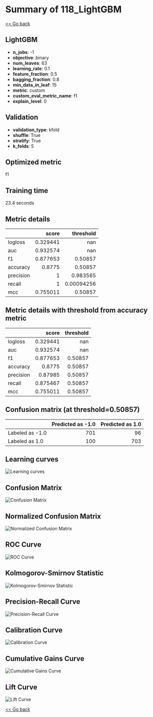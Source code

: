 # Summary of 118_LightGBM

[<< Go back](../README.md)


## LightGBM
- **n_jobs**: -1
- **objective**: binary
- **num_leaves**: 63
- **learning_rate**: 0.1
- **feature_fraction**: 0.5
- **bagging_fraction**: 0.8
- **min_data_in_leaf**: 15
- **metric**: custom
- **custom_eval_metric_name**: f1
- **explain_level**: 0

## Validation
 - **validation_type**: kfold
 - **shuffle**: True
 - **stratify**: True
 - **k_folds**: 5

## Optimized metric
f1

## Training time

23.4 seconds

## Metric details
|           |    score |    threshold |
|:----------|---------:|-------------:|
| logloss   | 0.329441 | nan          |
| auc       | 0.932574 | nan          |
| f1        | 0.877653 |   0.50857    |
| accuracy  | 0.8775   |   0.50857    |
| precision | 1        |   0.983565   |
| recall    | 1        |   0.00094256 |
| mcc       | 0.755011 |   0.50857    |


## Metric details with threshold from accuracy metric
|           |    score |   threshold |
|:----------|---------:|------------:|
| logloss   | 0.329441 |   nan       |
| auc       | 0.932574 |   nan       |
| f1        | 0.877653 |     0.50857 |
| accuracy  | 0.8775   |     0.50857 |
| precision | 0.87985  |     0.50857 |
| recall    | 0.875467 |     0.50857 |
| mcc       | 0.755011 |     0.50857 |


## Confusion matrix (at threshold=0.50857)
|                 |   Predicted as -1.0 |   Predicted as 1.0 |
|:----------------|--------------------:|-------------------:|
| Labeled as -1.0 |                 701 |                 96 |
| Labeled as 1.0  |                 100 |                703 |

## Learning curves
![Learning curves](learning_curves.png)
## Confusion Matrix

![Confusion Matrix](confusion_matrix.png)


## Normalized Confusion Matrix

![Normalized Confusion Matrix](confusion_matrix_normalized.png)


## ROC Curve

![ROC Curve](roc_curve.png)


## Kolmogorov-Smirnov Statistic

![Kolmogorov-Smirnov Statistic](ks_statistic.png)


## Precision-Recall Curve

![Precision-Recall Curve](precision_recall_curve.png)


## Calibration Curve

![Calibration Curve](calibration_curve_curve.png)


## Cumulative Gains Curve

![Cumulative Gains Curve](cumulative_gains_curve.png)


## Lift Curve

![Lift Curve](lift_curve.png)



[<< Go back](../README.md)
